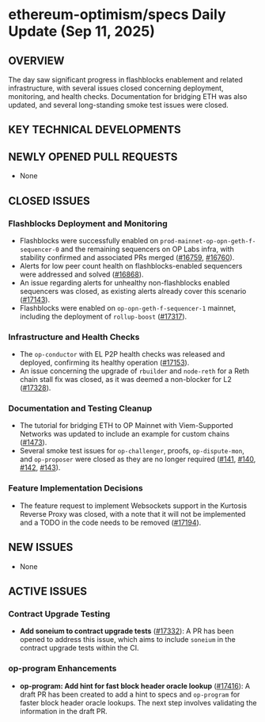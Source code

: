 # ethereum-optimism/specs Daily Update (Sep 11, 2025)
## OVERVIEW 
The day saw significant progress in flashblocks enablement and related infrastructure, with several issues closed concerning deployment, monitoring, and health checks. Documentation for bridging ETH was also updated, and several long-standing smoke test issues were closed.

## KEY TECHNICAL DEVELOPMENTS

## NEWLY OPENED PULL REQUESTS
- None

## CLOSED ISSUES

### Flashblocks Deployment and Monitoring
- Flashblocks were successfully enabled on `prod-mainnet-op-opn-geth-f-sequencer-0` and the remaining sequencers on OP Labs infra, with stability confirmed and associated PRs merged ([#16759](https://github.com/ethereum-optimism/specs/issues/16759), [#16760](https://github.com/ethereum-optimism/specs/issues/16760)).
- Alerts for low peer count health on flashblocks-enabled sequencers were addressed and solved ([#16868](https://github.com/ethereum-optimism/specs/issues/16868)).
- An issue regarding alerts for unhealthy non-flashblocks enabled sequencers was closed, as existing alerts already cover this scenario ([#17143](https://github.com/ethereum-optimism/specs/issues/17143)).
- Flashblocks were enabled on `op-opn-geth-f-sequencer-1` mainnet, including the deployment of `rollup-boost` ([#17317](https://github.com/ethereum-optimism/specs/issues/17317)).

### Infrastructure and Health Checks
- The `op-conductor` with EL P2P health checks was released and deployed, confirming its healthy operation ([#17153](https://github.com/ethereum-optimism/specs/issues/17153)).
- An issue concerning the upgrade of `rbuilder` and `node-reth` for a Reth chain stall fix was closed, as it was deemed a non-blocker for L2 ([#17328](https://github.com/ethereum-optimism/specs/issues/17328)).

### Documentation and Testing Cleanup
- The tutorial for bridging ETH to OP Mainnet with Viem-Supported Networks was updated to include an example for custom chains ([#1473](https://github.com/ethereum-optimism/specs/issues/1473)).
- Several smoke test issues for `op-challenger`, proofs, `op-dispute-mon`, and `op-proposer` were closed as they are no longer required ([#141](https://github.com/ethereum-optimism/specs/issues/141), [#140](https://github.com/ethereum-optimism/specs/issues/140), [#142](https://github.com/ethereum-optimism/specs/issues/142), [#143](https://github.com/ethereum-optimism/specs/issues/143)).

### Feature Implementation Decisions
- The feature request to implement Websockets support in the Kurtosis Reverse Proxy was closed, with a note that it will not be implemented and a TODO in the code needs to be removed ([#17194](https://github.com/ethereum-optimism/specs/issues/17194)).

## NEW ISSUES
- None

## ACTIVE ISSUES

### Contract Upgrade Testing
- **Add soneium to contract upgrade tests** ([#17332](https://github.com/ethereum-optimism/specs/issues/17332)): A PR has been opened to address this issue, which aims to include `soneium` in the contract upgrade tests within the CI.

### op-program Enhancements
- **op-program: Add hint for fast block header oracle lookup** ([#17416](https://github.com/ethereum-optimism/specs/issues/17416)): A draft PR has been created to add a hint to specs and `op-program` for faster block header oracle lookups. The next step involves validating the information in the draft PR.